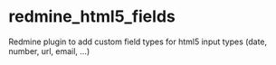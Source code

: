 redmine_html5_fields
====================

Redmine plugin to add custom field types for html5 input types (date, number, url, email, ...)
